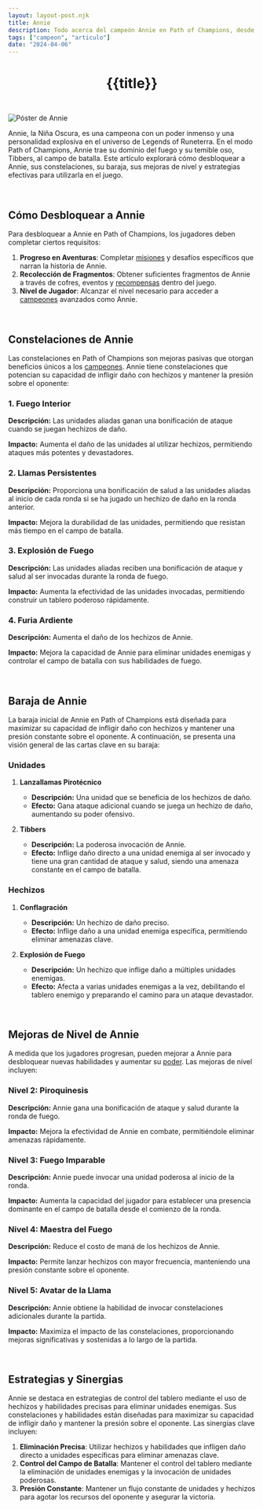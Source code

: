 ```yaml
---
layout: layout-post.njk
title: Annie
description: Todo acerca del campeón Annie en Path of Champions, desde cómo desbloquearla hasta sus habilidades, baraja, y estrategias.
tags: ["campeon", "articulo"]
date: "2024-04-06"
---
```

# <p style="text-align: center;">**{{title}}**</p>

</br>
<div class="clearfix">
  <img src="/img/annie-1.webp" class="col-md-6 float-md-end mb-3 ms-md-3" alt="Póster de Annie">

Annie, la Niña Oscura, es una campeona con un poder inmenso y una personalidad explosiva en el universo de Legends of Runeterra. En el modo Path of Champions, Annie trae su dominio del fuego y su temible oso, Tibbers, al campo de batalla. Este artículo explorará cómo desbloquear a Annie, sus constelaciones, su baraja, sus mejoras de nivel y estrategias efectivas para utilizarla en el juego.

<br>

## Cómo Desbloquear a Annie

Para desbloquear a Annie en Path of Champions, los jugadores deben completar ciertos requisitos:

1. **Progreso en Aventuras**: Completar <a href="/articulo-misiones">misiones</a> y desafíos específicos que narran la historia de Annie.
2. **Recolección de Fragmentos**: Obtener suficientes fragmentos de Annie a través de cofres, eventos y <a href="/articulo-recompensas">recompensas</a> dentro del juego.
3. **Nivel de Jugador**: Alcanzar el nivel necesario para acceder a <a href="/articulo-constelaciones-campeones">campeones</a> avanzados como Annie.

<br>

## Constelaciones de Annie

Las constelaciones en Path of Champions son mejoras pasivas que otorgan beneficios únicos a los <a href="/articulo-constelaciones-campeones">campeones</a>. Annie tiene constelaciones que potencian su capacidad de infligir daño con hechizos y mantener la presión sobre el oponente:

### 1. Fuego Interior

**Descripción:** Las unidades aliadas ganan una bonificación de ataque cuando se juegan hechizos de daño.

**Impacto:** Aumenta el daño de las unidades al utilizar hechizos, permitiendo ataques más potentes y devastadores.

### 2. Llamas Persistentes

**Descripción:** Proporciona una bonificación de salud a las unidades aliadas al inicio de cada ronda si se ha jugado un hechizo de daño en la ronda anterior.

**Impacto:** Mejora la durabilidad de las unidades, permitiendo que resistan más tiempo en el campo de batalla.

### 3. Explosión de Fuego

**Descripción:** Las unidades aliadas reciben una bonificación de ataque y salud al ser invocadas durante la ronda de fuego.

**Impacto:** Aumenta la efectividad de las unidades invocadas, permitiendo construir un tablero poderoso rápidamente.

### 4. Furia Ardiente

**Descripción:** Aumenta el daño de los hechizos de Annie.

**Impacto:** Mejora la capacidad de Annie para eliminar unidades enemigas y controlar el campo de batalla con sus habilidades de fuego.

<br>

## Baraja de Annie

La baraja inicial de Annie en Path of Champions está diseñada para maximizar su capacidad de infligir daño con hechizos y mantener una presión constante sobre el oponente. A continuación, se presenta una visión general de las cartas clave en su baraja:

### Unidades

1. **Lanzallamas Pirotécnico**
   - **Descripción:** Una unidad que se beneficia de los hechizos de daño.
   - **Efecto:** Gana ataque adicional cuando se juega un hechizo de daño, aumentando su poder ofensivo.

2. **Tibbers**
   - **Descripción:** La poderosa invocación de Annie.
   - **Efecto:** Inflige daño directo a una unidad enemiga al ser invocado y tiene una gran cantidad de ataque y salud, siendo una amenaza constante en el campo de batalla.

### Hechizos

1. **Conflagración**
   - **Descripción:** Un hechizo de daño preciso.
   - **Efecto:** Inflige daño a una unidad enemiga específica, permitiendo eliminar amenazas clave.

2. **Explosión de Fuego**
   - **Descripción:** Un hechizo que inflige daño a múltiples unidades enemigas.
   - **Efecto:** Afecta a varias unidades enemigas a la vez, debilitando el tablero enemigo y preparando el camino para un ataque devastador.

<br>

## Mejoras de Nivel de Annie

A medida que los jugadores progresan, pueden mejorar a Annie para desbloquear nuevas habilidades y aumentar su <a href="/articulo-poderes">poder</a>. Las mejoras de nivel incluyen:

### Nivel 2: Piroquinesis

**Descripción:** Annie gana una bonificación de ataque y salud durante la ronda de fuego.

**Impacto:** Mejora la efectividad de Annie en combate, permitiéndole eliminar amenazas rápidamente.

### Nivel 3: Fuego Imparable

**Descripción:** Annie puede invocar una unidad poderosa al inicio de la ronda.

**Impacto:** Aumenta la capacidad del jugador para establecer una presencia dominante en el campo de batalla desde el comienzo de la ronda.

### Nivel 4: Maestra del Fuego

**Descripción:** Reduce el costo de maná de los hechizos de Annie.

**Impacto:** Permite lanzar hechizos con mayor frecuencia, manteniendo una presión constante sobre el oponente.

### Nivel 5: Avatar de la Llama

**Descripción:** Annie obtiene la habilidad de invocar constelaciones adicionales durante la partida.

**Impacto:** Maximiza el impacto de las constelaciones, proporcionando mejoras significativas y sostenidas a lo largo de la partida.

<br>

## Estrategias y Sinergias

Annie se destaca en estrategias de control del tablero mediante el uso de hechizos y habilidades precisas para eliminar unidades enemigas. Sus constelaciones y habilidades están diseñadas para maximizar su capacidad de infligir daño y mantener la presión sobre el oponente. Las sinergias clave incluyen:

1. **Eliminación Precisa**: Utilizar hechizos y habilidades que infligen daño directo a unidades específicas para eliminar amenazas clave.
2. **Control del Campo de Batalla**: Mantener el control del tablero mediante la eliminación de unidades enemigas y la invocación de unidades poderosas.
3. **Presión Constante**: Mantener un flujo constante de unidades y hechizos para agotar los recursos del oponente y asegurar la victoria.

</div>